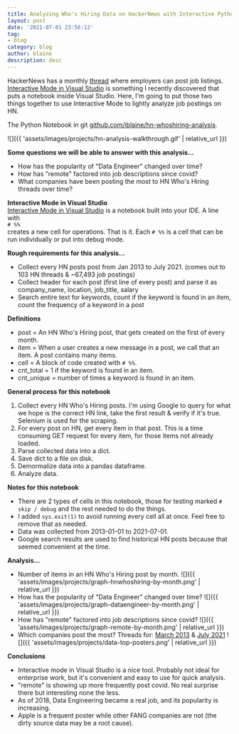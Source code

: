 ```yaml
---
title: Analyzing Who's Hiring Data on HackerNews with Interactive Python
layout: post
date: '2021-07-01 23:56:12'
tag:
- blog
category: blog
author: blaine
description: desc
---
```


HackerNews has a monthly [thread](https://news.ycombinator.com/item?id=27699704) where employers can post job listings.  [Interactive Mode in Visual Studio](https://code.visualstudio.com/docs/python/jupyter-support-py) is something I recently discovered that puts a notebook inside Visual Studio.  Here, I'm going to put those two things together to use Interactive Mode to lightly analyze job postings on HN.

The Python Notebook in git  [github.com/iblaine/hn-whoshiring-analysis](https://github.com/iblaine/hn-whoshiring-analysis).

![]({{ 'assets/images/projects/hn-analysis-walkthrough.gif' | relative_url }})

**Some questions we will be able to answer with this analysis...**
* How has the popularity of "Data Engineer" changed over time?
* How has "remote" factored into job descriptions since covid?
* What companies have been posting the most to HN Who's Hiring threads over time?

**Interactive Mode in Visual Studio**<br>
[Interactive Mode in Visual Studio](https://code.visualstudio.com/docs/python/jupyter-support-py) is a notebook built into your IDE.  A line with<br>
`# %%`<br>
creates a new cell for operations.  That is it.  Each `# %%` is a cell that can be run individually or put into debug mode.

**Rough requirements for this analysis...**
* Collect every HN posts post from Jan 2013 to July 2021.  (comes out to 103 HN threads & ~67,493 job postings)
* Collect header for each post (first line of every post) and parse it as company_name, location, job_title, salary
* Search entire text for keywords, count if the keyword is found in an item, count the frequency of a keyword in a post

**Definitions**
* post = An HN Who's Hiring post, that gets created on the first of every month.
* item = When a user creates a new message in a post, we call that an item.  A post contains many items.
* cell = A block of code created with `# %%`.
* cnt_total = 1 if the keyword is found in an item.
* cnt_unique = number of times a keyword is found in an item.

**General process for this notebook**
1. Collect every HN Who's Hiring posts.  I'm using Google to query for what we hope is the correct HN link, take the first result & verify if it's true.  Selenium is used for the scraping.
2. For every post on HN, get every item in that post.  This is a time consuming GET request for every item, for those items not already loaded.
3. Parse collected data into a dict.
4. Save dict to a file on disk.
5. Demormalize data into a pandas dataframe.
6. Analyze data.

**Notes for this notebook**
* There are 2 types of cells in this notebook, those for testing marked `# skip / debug` and the rest needed to do the things.
* I added `sys.exit(1)` to avoid running every cell all at once.  Feel free to remove that as needed.
* Data was collected from 2013-01-01 to 2021-07-01.
* Google search results are used to find historical HN posts because that seemed convenient at the time.

**Analysis...**
* Number of items in an HN Who's Hiring post by month.
![]({{ 'assets/images/projects/graph-hnwhoshiring-by-month.png' | relative_url }})
* How has the popularity of "Data Engineer" changed over time?
![]({{ 'assets/images/projects/graph-dataengineer-by-month.png' | relative_url }})
* How has "remote" factored into job descriptions since covid?
![]({{ 'assets/images/projects/graph-remote-by-month.png' | relative_url }})
* Which companies post the most?
Threads for: [March 2013](https://news.ycombinator.com/item?id=5304169) & [July 2021](https://news.ycombinator.com/item?id=27699704)
![]({{ 'assets/images/projects/data-top-posters.png' | relative_url }})


**Conclusions**
* Interactive mode in Visual Studio is a nice tool.  Probably not ideal for enterprise work, but it's convenient and easy to use for quick analysis.
* "remote" is showing up more frequently post covid.  No real surprise there but interesting none the less.
* As of 2018, Data Engineering became a real job, and its popularity is increasing.
* Apple is a frequent poster while other FANG companies are not (the dirty source data may be a root cause).
